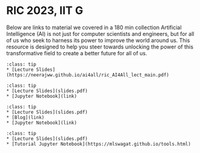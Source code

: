 # RIC 2023, IIT G

Below are links to material we covered in a 180 min collection 
Artificial Intelligence (AI) is not just for computer scientists and engineers, but for all of us who seek to harness its power to improve the world around us. This resource is designed to help you steer towards unlocking the power of this transformative field to create a better future for all of us.

`````{admonition} What is intelligence, AI, and the AI landscape
:class: tip
* [Lecture Slides](https://neerajww.github.io/ai4all/ric_AI4All_lect_main.pdf)
`````

`````{admonition} Computing with python
:class: tip
* [Lecture Slides](slides.pdf)
* [Jupyter Notebook](link)
`````

`````{admonition} Methods: Gradient Descent
:class: tip
* [Lecture Slides](slides.pdf)
* [Blog](link)
* [Jupyter Notebook](link)
`````

`````{admonition} Deployement: Using Gradio
:class: tip
* [Lecture Slides](slides.pdf)
* [Tutorial Jupyter Notebook](https://mlswagat.github.io/tools.html)
`````
